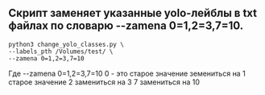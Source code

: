## Скрипт заменяет указанные yolo-лейблы в txt файлах по словарю --zamena 0=1,2=3,7=10.



```
python3 change_yolo_classes.py \
--labels_pth /Volumes/test/ \
--zamena 0=1,2=3,7=10
```

Где --zamena 0=1,2=3,7=10    0 - это старое значение земениться на 1
старое значение 2 замениться на 3
7 замениться на 10


